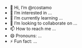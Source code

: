 - 👋 Hi, I’m @rcostamo
- 👀 I’m interested in ...
- 🌱 I’m currently learning ...
- 💞️ I’m looking to collaborate on ...
- 📫 How to reach me ...
- 😄 Pronouns: ...
- ⚡ Fun fact: ...

<!---
rcostamo/rcostamo is a ✨ special ✨ repository because its `README.md` (this file) appears on your GitHub profile.
You can click the Preview link to take a look at your changes.
--->
